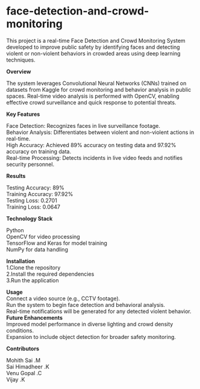 # face-detection-and-crowd-monitoring
This project is a real-time Face Detection and Crowd Monitoring System developed to improve public safety by identifying faces and detecting violent or non-violent behaviors in crowded areas using deep learning techniques.

__Overview__

The system leverages Convolutional Neural Networks (CNNs) trained on datasets from Kaggle for crowd monitoring and behavior analysis in public spaces. Real-time video analysis is performed with OpenCV, enabling effective crowd surveillance and quick response to potential threats.

__Key Features__

Face Detection: Recognizes faces in live surveillance footage.<br>
Behavior Analysis: Differentiates between violent and non-violent actions in real-time.<br>
High Accuracy: Achieved 89% accuracy on testing data and 97.92% accuracy on training data.<br>
Real-time Processing: Detects incidents in live video feeds and notifies security personnel.<br>

__Results__

Testing Accuracy: 89%<br>
Training Accuracy: 97.92%<br>
Testing Loss: 0.2701<br>
Training Loss: 0.0647<br>

__Technology Stack__

Python<br>
OpenCV for video processing<br>
TensorFlow and Keras for model training<br>
NumPy for data handling<br>

__Installation__ <br>
1.Clone the repository<br>
2.Install the required dependencies<br>
3.Run the application<br>

__Usage__ <br>
Connect a video source (e.g., CCTV footage).<br>
Run the system to begin face detection and behavioral analysis.<br>
Real-time notifications will be generated for any detected violent behavior.<br>
__Future Enhancements__ <br>
Improved model performance in diverse lighting and crowd density conditions.<br>
Expansion to include object detection for broader safety monitoring.<br>

__Contributors__

Mohith Sai .M<br>
Sai Himadheer .K<br>
Venu Gopal .C<br>
Vijay .K<br>

